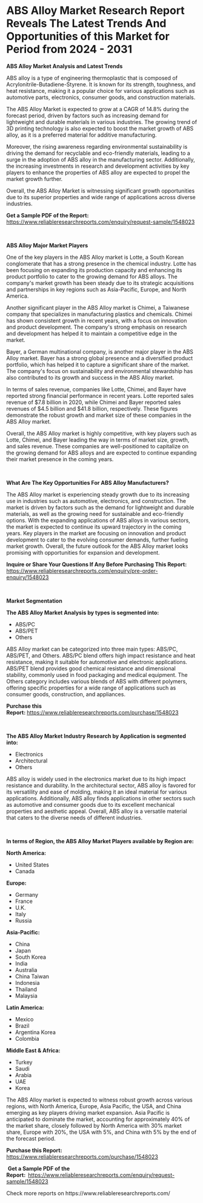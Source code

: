 <p><h1>ABS Alloy Market Research Report Reveals The Latest Trends And Opportunities of this Market for Period from 2024 - 2031</h1></p><p><strong>ABS Alloy Market Analysis and Latest Trends</strong></p>
<p><p>ABS alloy is a type of engineering thermoplastic that is composed of Acrylonitrile-Butadiene-Styrene. It is known for its strength, toughness, and heat resistance, making it a popular choice for various applications such as automotive parts, electronics, consumer goods, and construction materials.</p><p>The ABS Alloy Market is expected to grow at a CAGR of 14.8% during the forecast period, driven by factors such as increasing demand for lightweight and durable materials in various industries. The growing trend of 3D printing technology is also expected to boost the market growth of ABS alloy, as it is a preferred material for additive manufacturing.</p><p>Moreover, the rising awareness regarding environmental sustainability is driving the demand for recyclable and eco-friendly materials, leading to a surge in the adoption of ABS alloy in the manufacturing sector. Additionally, the increasing investments in research and development activities by key players to enhance the properties of ABS alloy are expected to propel the market growth further.</p><p>Overall, the ABS Alloy Market is witnessing significant growth opportunities due to its superior properties and wide range of applications across diverse industries.</p></p>
<p><strong>Get a Sample PDF of the Report:&nbsp;</strong> <a href="https://www.reliableresearchreports.com/enquiry/request-sample/1548023">https://www.reliableresearchreports.com/enquiry/request-sample/1548023</a></p>
<p>&nbsp;</p>
<p><strong>ABS Alloy Major Market Players</strong></p>
<p><p>One of the key players in the ABS Alloy market is Lotte, a South Korean conglomerate that has a strong presence in the chemical industry. Lotte has been focusing on expanding its production capacity and enhancing its product portfolio to cater to the growing demand for ABS alloys. The company's market growth has been steady due to its strategic acquisitions and partnerships in key regions such as Asia-Pacific, Europe, and North America.</p><p>Another significant player in the ABS Alloy market is Chimei, a Taiwanese company that specializes in manufacturing plastics and chemicals. Chimei has shown consistent growth in recent years, with a focus on innovation and product development. The company's strong emphasis on research and development has helped it to maintain a competitive edge in the market.</p><p>Bayer, a German multinational company, is another major player in the ABS Alloy market. Bayer has a strong global presence and a diversified product portfolio, which has helped it to capture a significant share of the market. The company's focus on sustainability and environmental stewardship has also contributed to its growth and success in the ABS Alloy market.</p><p>In terms of sales revenue, companies like Lotte, Chimei, and Bayer have reported strong financial performance in recent years. Lotte reported sales revenue of $7.8 billion in 2020, while Chimei and Bayer reported sales revenues of $4.5 billion and $41.8 billion, respectively. These figures demonstrate the robust growth and market size of these companies in the ABS Alloy market.</p><p>Overall, the ABS Alloy market is highly competitive, with key players such as Lotte, Chimei, and Bayer leading the way in terms of market size, growth, and sales revenue. These companies are well-positioned to capitalize on the growing demand for ABS alloys and are expected to continue expanding their market presence in the coming years.</p></p>
<p>&nbsp;</p>
<p><strong>What Are The Key Opportunities For ABS Alloy Manufacturers?</strong></p>
<p><p>The ABS Alloy market is experiencing steady growth due to its increasing use in industries such as automotive, electronics, and construction. The market is driven by factors such as the demand for lightweight and durable materials, as well as the growing need for sustainable and eco-friendly options. With the expanding applications of ABS alloys in various sectors, the market is expected to continue its upward trajectory in the coming years. Key players in the market are focusing on innovation and product development to cater to the evolving consumer demands, further fueling market growth. Overall, the future outlook for the ABS Alloy market looks promising with opportunities for expansion and development.</p></p>
<p><strong>Inquire or Share Your Questions If Any Before Purchasing This Report:</strong> <a href="https://www.reliableresearchreports.com/enquiry/pre-order-enquiry/1548023">https://www.reliableresearchreports.com/enquiry/pre-order-enquiry/1548023</a></p>
<p>&nbsp;</p>
<p><strong>Market Segmentation</strong></p>
<p><strong>The ABS Alloy Market Analysis by types is segmented into:</strong></p>
<p><ul><li>ABS/PC</li><li>ABS/PET</li><li>Others</li></ul></p>
<p><p>ABS Alloy market can be categorized into three main types: ABS/PC, ABS/PET, and Others. ABS/PC blend offers high impact resistance and heat resistance, making it suitable for automotive and electronic applications. ABS/PET blend provides good chemical resistance and dimensional stability, commonly used in food packaging and medical equipment. The Others category includes various blends of ABS with different polymers, offering specific properties for a wide range of applications such as consumer goods, construction, and appliances.</p></p>
<p><strong>Purchase this Report:&nbsp;</strong><a href="https://www.reliableresearchreports.com/purchase/1548023">https://www.reliableresearchreports.com/purchase/1548023</a></p>
<p>&nbsp;</p>
<p><strong>The ABS Alloy Market Industry Research by Application is segmented into:</strong></p>
<p><ul><li>Electronics</li><li>Architectural</li><li>Others</li></ul></p>
<p><p>ABS alloy is widely used in the electronics market due to its high impact resistance and durability. In the architectural sector, ABS alloy is favored for its versatility and ease of molding, making it an ideal material for various applications. Additionally, ABS alloy finds applications in other sectors such as automotive and consumer goods due to its excellent mechanical properties and aesthetic appeal. Overall, ABS alloy is a versatile material that caters to the diverse needs of different industries.</p></p>
<p>&nbsp;</p>
<p><strong>In terms of Region, the ABS Alloy Market Players available by Region are:</strong></p>
<p>
    <p> <strong> North America: </strong>
        <ul>
            <li>United States</li>
            <li>Canada</li>
        </ul>
        </p> 
    <p> <strong> Europe: </strong>
        <ul>
            <li>Germany</li>
            <li>France</li>
            <li>U.K.</li>
            <li>Italy</li>
            <li>Russia</li>
        </ul>
        </p> 
    <p> <strong> Asia-Pacific: </strong>
        <ul>
            <li>China</li>
            <li>Japan</li>
            <li>South Korea</li>
            <li>India</li>
            <li>Australia</li>
            <li>China Taiwan</li>
            <li>Indonesia</li>
            <li>Thailand</li>
            <li>Malaysia</li>
        </ul>
        </p> 
    <p> <strong> Latin America: </strong>
        <ul>
            <li>Mexico</li>
            <li>Brazil</li>
            <li>Argentina Korea</li>
            <li>Colombia</li>
        </ul>
        </p> 
    <p> <strong> Middle East & Africa: </strong>
        <ul>
            <li>Turkey</li>
            <li>Saudi</li>
            <li>Arabia</li>
            <li>UAE</li>
            <li>Korea</li>
        </ul>
    </p>
    </p>
<p><p>The ABS Alloy market is expected to witness robust growth across various regions, with North America, Europe, Asia Pacific, the USA, and China emerging as key players driving market expansion. Asia Pacific is anticipated to dominate the market, accounting for approximately 40% of the market share, closely followed by North America with 30% market share, Europe with 20%, the USA with 5%, and China with 5% by the end of the forecast period.</p></p>
<p><strong>Purchase this Report: </strong><a href="https://www.reliableresearchreports.com/purchase/1548023">https://www.reliableresearchreports.com/purchase/1548023</a></p>
<p>&nbsp;<strong>Get a Sample PDF of the Report:&nbsp;&nbsp;</strong><a href="https://www.reliableresearchreports.com/enquiry/request-sample/1548023">https://www.reliableresearchreports.com/enquiry/request-sample/1548023</a></p>
<p><strong></strong></p>
<p>Check more reports on https://www.reliableresearchreports.com/</p>